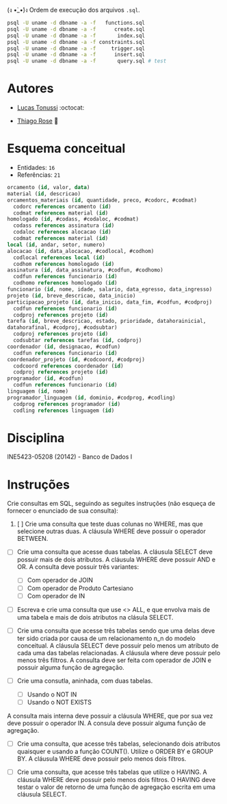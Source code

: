 (ง •̀_•́)ง Ordem de execução dos arquivos `.sql`.

```sh
psql -U uname -d dbname -a -f   functions.sql
psql -U uname -d dbname -a -f      create.sql
psql -U uname -d dbname -a -f       index.sql
psql -U uname -d dbname -a -f constraints.sql
psql -U uname -d dbname -a -f     trigger.sql
psql -U uname -d dbname -a -f      insert.sql
psql -U uname -d dbname -a -f       query.sql # test
```

# Autores

- [Lucas Tonussi](https://github.com/tonussi/) :octocat:

- [Thiago Rose](https://github.com/thisenrose/) :bicyclist:

# Esquema conceitual

* Entidades: `16`
* Referências: `21`

```sql
orcamento (id, valor, data)
material (id, descricao)
orcamentos_materiais (id, quantidade, preco, #codorc, #codmat)
  codorc references orcamento (id)
  codmat references material (id)
homologado (id, #codass, #codaloc, #codmat)
  codass references assinatura (id)
  codaloc references alocacao (id)
  codmat references material (id)
local (id, andar, setor, numero)
alocacao (id, data_alocacao, #codlocal, #codhom)
  codlocal references local (id)
  codhom references homologado (id)
assinatura (id, data_assinatura, #codfun, #codhomo)
  codfun references funcionario (id)
  codhomo references homologado (id)
funcionario (id, nome, idade, salario, data_egresso, data_ingresso)
projeto (id, breve_descricao, data_inicio)
participacao_projeto (id, data_inicio, data_fim, #codfun, #codproj)
  codfun references funcionario (id)
  codproj references projeto (id)
tarefa (id, breve_descricao, estado, prioridade, datahorainicial,
datahorafinal, #codproj, #codsubtar)
  codproj references projeto (id)
  codsubtar references tarefas (id, codproj)
coordenador (id, designacao, #codfun)
  codfun references funcionario (id)
coordenador_projeto (id, #codcoord, #codproj)
  codcoord references coordenador (id)
  codproj references projeto (id)
programador (id, #codfun)
  codfun references funcionario (id)
linguagem (id, nome)
programador_linguagem (id, dominio, #codprog, #codling)
  codprog references programador (id)
  codling references linguagem (id)
```

# Disciplina

INE5423-05208 (20142) - Banco de Dados I

# Instruções

Crie consultas em SQL, seguindo as seguites instruções (não esqueça de fornecer
o enunciado de sua consulta):

1. [ ] Crie uma consulta que teste duas colunas no WHERE, mas que selecione
outras duas. A cláusula WHERE deve possuir o operador BETWEEN.

* [ ] Crie uma consulta que acesse duas tabelas. A cláusula SELECT deve possuir
mais de dois atributos. A cláusula WHERE deve possuir AND e OR. A consulta deve
possuir três variantes:

  * [ ] Com operador de JOIN
  * [ ] Com operador de Produto Cartesiano
  * [ ] Com operador de IN

* [ ] Escreva e crie uma consulta que use <> ALL, e que envolva mais de uma tabela e mais de dois atributos na clásula SELECT.

* [ ] Crie uma consulta que acesse três tabelas sendo que uma delas deve ter
sido criada por causa de um relacionamento n_n do modelo conceitual. A cláusula
SELECT deve possuir pelo menos um atributo de cada uma das tabelas relacionadas.
A cláusula where deve possuir pelo menos três filtros. A consulta deve ser feita
com operador de JOIN e possuir alguma função de agregação.

* [ ] Crie uma consutla, aninhada, com duas tabelas.

  * [ ] Usando o NOT IN
  * [ ] Usando o NOT EXISTS

A consulta mais interna deve possuir a cláusula WHERE, que por sua vez deve
possuir o operador IN. A consula deve possuir alguma função de agregação.

* [ ] Crie uma consulta, que acesse três tabelas, selecionando dois atributos
quaisquer e usando a função COUNT(). Utilize o ORDER BY e GROUP BY. A cláusula
WHERE deve possuir pelo menos dois filtros.

* [ ] Crie uma consulta, que acesse três tabelas que utilize o HAVING. A
cláusula WHERE deve possuir pelo menos dois filtros. O HAVING deve testar o
valor de retorno de uma função de agregação escrita em uma cláusula SELECT.

